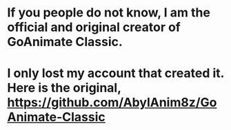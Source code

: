 # If you people do not know, I am the official and original creator of GoAnimate Classic.


# I only lost my account that created it. Here is the original, https://github.com/AbylAnim8z/GoAnimate-Classic
